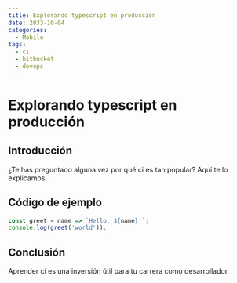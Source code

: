 ```yaml
---
title: Explorando typescript en producción
date: 2033-10-04
categories:
  - Mobile
tags:
  - ci
  - bitbucket
  - devops
---
```


# Explorando typescript en producción

## Introducción

¿Te has preguntado alguna vez por qué ci es tan popular? Aquí te lo explicamos.

## Código de ejemplo

```javascript
const greet = name => `Hello, ${name}!`;
console.log(greet('world'));
```

## Conclusión

Aprender ci es una inversión útil para tu carrera como desarrollador.